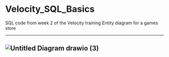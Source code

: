 # Velocity_SQL_Basics
SQL code from week 2 of the Velocity training
Entity diagram for a games store

----------------------------------------------
![Untitled Diagram drawio (3)](https://user-images.githubusercontent.com/84941463/196411063-8aadb3b8-2b01-4b05-8895-78720abf264e.png)
----------------------------------------------
